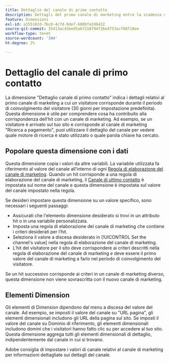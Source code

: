 ```yaml
---
title: Dettaglio del canale di primo contatto
description: Dettagli del primo canale di marketing entro la scadenza del coinvolgimento del visitatore.
feature: Dimensions
exl-id: a155182d-7bc0-4c7d-9de7-680bfe2d6432
source-git-commit: 35413ac43eed5ab7218794f26e4753acf08f18ee
workflow-type: tm+mt
source-wordcount: '344'
ht-degree: 2%

---
```


# Dettaglio del canale di primo contatto

La dimensione &quot;Dettaglio canale di primo contatto&quot; indica i dettagli relativi al primo canale di marketing a cui un visitatore corrisponde durante il periodo di coinvolgimento del visitatore (30 giorni per impostazione predefinita). Questa dimensione è utile per comprendere cosa ha contribuito alla corrispondenza dell’hit con un canale di marketing. Ad esempio, se un visitatore è arrivato sul tuo sito e corrisponde al canale di marketing &quot;Ricerca a pagamento&quot;, puoi utilizzare il dettaglio del canale per vedere quale motore di ricerca è stato utilizzato o quale parola chiave ha cercato.

## Popolare questa dimensione con i dati

Questa dimensione copia i valori da altre variabili. La variabile utilizzata fa riferimento al valore del canale all’interno di ogni [Regola di elaborazione del canale di marketing](/help/admin/admin/marketing-channels-admin.md). Quando un hit corrisponde a una regola di elaborazione del canale di marketing, il [Canale di ultimo contatto](last-touch-channel.md) è impostata sul nome del canale e questa dimensione è impostata sul valore del canale impostato nella regola.

Se desideri impostare questa dimensione su un valore specifico, sono necessari i seguenti passaggi:

* Assicurati che l&#39;elemento dimensione desiderato si trovi in un attributo hit o in una variabile personalizzata.
* Imposta una regola di elaborazione del canale di marketing che contiene i criteri desiderati per l’hit.
* Seleziona il valore a discesa desiderato in [!UICONTROL Set the channel's value] nella regola di elaborazione del canale di marketing.
* L’hit del visitatore per il sito deve corrispondere ai criteri descritti nella regola di elaborazione del canale di marketing _e_ deve essere il primo valore del canale di marketing a farlo nel periodo di coinvolgimento del visitatore.

Se un hit successivo corrisponde ai criteri in un canale di marketing diverso, questa dimensione non viene sovrascritta con il nuovo canale di marketing.

## Elementi Dimension

Gli elementi di Dimension dipendono dal menu a discesa del valore del canale. Ad esempio, se imposti il valore del canale su &quot;URL pagina&quot;, gli elementi dimensionali includono gli URL della pagina sul sito. Se imposti il valore del canale su Dominio di riferimento, gli elementi dimensionali includono domini che i visitatori hanno fatto clic su per accedere al tuo sito. Questa dimensione aggrega tutti gli elementi dimensionali di dettaglio, indipendentemente dal canale in cui si trovano.

Adobe consiglia di impostare i valori di canale relativi al canale di marketing per informazioni dettagliate sui dettagli del canale.
